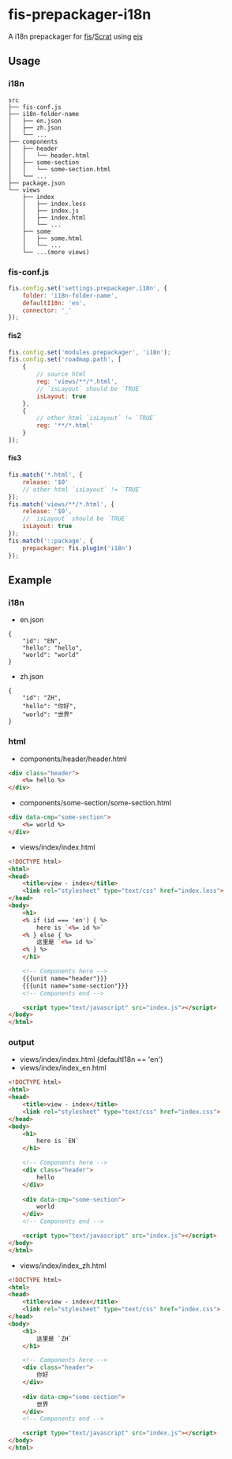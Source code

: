 # fis-prepackager-i18n

A i18n prepackager for [fis](http://fex-team.github.io/fis-site/)/[Scrat](http://scrat.io) using [ejs](https://www.npmjs.com/package/ejs)


## Usage

### i18n

```
src
├── fis-conf.js
├── i18n-folder-name
│   ├── en.json
│   ├── zh.json
│   └── ...
├── components
│   ├── header
│   │   └── header.html
│   ├── some-section
│   │   └── some-section.html
│   └── ...
├── package.json
└── views
    ├── index
    │   ├── index.less
    │   ├── index.js
    │   ├── index.html
    │   └── ...
    ├── some
    │   ├── some.html
    │   └── ...
    └── ...(more views)
```

### fis-conf.js

```javascript
fis.config.set('settings.prepackager.i18n', {
    folder: 'i18n-folder-name',
    defaultI18n: 'en',
    connector: '_'
});
```

#### fis2

```javascript
fis.config.set('modules.prepackager', 'i18n');
fis.config.set('roadmap.path', [
    {
        // source html
        reg: 'views/**/*.html',
        // `isLayout` should be `TRUE`
        isLayout: true
    },
    {
        // other html `isLayout` != `TRUE`
        reg: '**/*.html'
    }
]);
```

#### fis3

```javascript
fis.match('*.html', {
    release: '$0'
    // other html `isLayout` != `TRUE`
});
fis.match('views/**/*.html', {
    release: '$0',
    // `isLayout` should be `TRUE`
    isLayout: true
});
fis.match('::package', {
    prepackager: fis.plugin('i18n')
});
```

## Example

### i18n

- en.json

```
{
    "id": "EN",
    "hello": "hello",
    "world": "world"
}
```

- zh.json

```
{
    "id": "ZH",
    "hello": "你好",
    "world": "世界"
}
```

### html

- components/header/header.html

```html
<div class="header">
    <%= hello %>
</div>
```

- components/some-section/some-section.html

```html
<div data-cmp="some-section">
    <%= world %>
</div>
```

- views/index/index.html

```html
<!DOCTYPE html>
<html>
<head>
    <title>view - index</title>
    <link rel="stylesheet" type="text/css" href="index.less">
</head>
<body>
    <h1>
    <% if (id === 'en') { %>
        here is `<%= id %>`
    <% } else { %>
        这里是 `<%= id %>`
    <% } %>
    </h1>

    <!-- Components here -->
    {{{unit name="header"}}}
    {{{unit name="some-section"}}}
    <!-- Components end -->

    <script type="text/javascript" src="index.js"></script>
</body>
</html>
```

### output

- views/index/index.html (defaultI18n == 'en')
- views/index/index_en.html

```html
<!DOCTYPE html>
<html>
<head>
    <title>view - index</title>
    <link rel="stylesheet" type="text/css" href="index.css">
</head>
<body>
    <h1>
        here is `EN`
    </h1>

    <!-- Components here -->
    <div class="header">
        hello
    </div>
    
    <div data-cmp="some-section">
        world
    </div>
    <!-- Components end -->

    <script type="text/javascript" src="index.js"></script>
</body>
</html>
```

- views/index/index_zh.html

```html
<!DOCTYPE html>
<html>
<head>
    <title>view - index</title>
    <link rel="stylesheet" type="text/css" href="index.css">
</head>
<body>
    <h1>
        这里是 `ZH`
    </h1>

    <!-- Components here -->
    <div class="header">
        你好
    </div>
    
    <div data-cmp="some-section">
        世界
    </div>
    <!-- Components end -->

    <script type="text/javascript" src="index.js"></script>
</body>
</html>
```